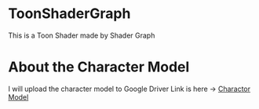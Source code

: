 # ToonShaderGraph
This is a Toon Shader made by Shader Graph
# About the Character Model
I will upload the character model to Google Driver
Link is here -> [Charactor Model](https://drive.google.com/drive/folders/13N9MHVC4QH2NaS6MKWR1070YDpJc5lsD?usp=sharing)
